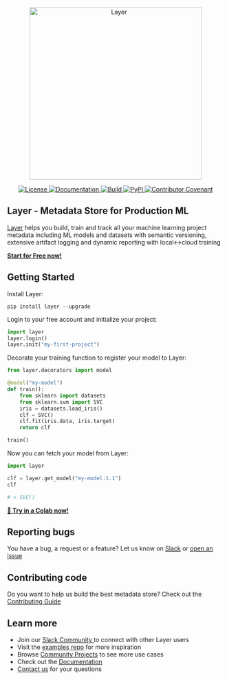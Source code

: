 <!---
Copyright 2022 Layer. All rights reserved.

Licensed under the Apache License, Version 2.0 (the "License");
you may not use this file except in compliance with the License.
You may obtain a copy of the License at

    http://www.apache.org/licenses/LICENSE-2.0

Unless required by applicable law or agreed to in writing, software
distributed under the License is distributed on an "AS IS" BASIS,
WITHOUT WARRANTIES OR CONDITIONS OF ANY KIND, either express or implied.
See the License for the specific language governing permissions and
limitations under the License.
-->

<p align="center">
    <br>
    <a href="https://layer.ai">
          <img src="https://app.layer.ai/assets/layer_wordmark_black.png" width="400" alt="Layer"/>
    </a>
    <br>
<p>
<p align="center">
    <a href="https://github.com/layerai/sdk/blob/main/LICENSE">
        <img alt="License" src="https://img.shields.io/github/license/layerai/sdk.svg?color=blue">
    </a>
    <a href="https://docs.app.layer.ai">
        <img alt="Documentation" src="https://img.shields.io/badge/docs-online-success">
    </a>
    <a href="https://github.com/layerai/sdk/actions/workflows/check.yml">
        <img alt="Build" src="https://img.shields.io/github/workflow/status/layerai/sdk/Check">
    </a>
    <a href="https://pypi.python.org/pypi/layer">
        <img alt="PyPI" src="https://img.shields.io/pypi/v/layer.svg">
    </a>
    <a href="https://github.com/layer/sdk/blob/main/CODE_OF_CONDUCT.md">
        <img alt="Contributor Covenant" src="https://img.shields.io/badge/contributor%20covenant-v2.1%20adopted-blueviolet.svg">
    </a>
</p>

## Layer - Metadata Store for Production ML
[Layer](https://layer.ai) helps you build, train and track all your machine learning project metadata including ML models and datasets with semantic versioning, extensive artifact logging and dynamic reporting with local↔cloud training

**[Start for Free now!](https://app.layer.ai/login?returnTo=%2Fgetting-started)**

## Getting Started

Install Layer:
```shell
pip install layer --upgrade
```

Login to your free account and initialize your project:
```python
import layer
layer.login()
layer.init("my-first-project")
```

Decorate your training function to register your model to Layer:
```python
from layer.decorators import model

@model("my-model")
def train():
    from sklearn import datasets
    from sklearn.svm import SVC
    iris = datasets.load_iris()
    clf = SVC()
    clf.fit(iris.data, iris.target)
    return clf

train()
```

Now you can fetch your model from Layer:

```python
import layer

clf = layer.get_model("my-model:1.1")
clf

# > SVC()
```

**[🚀 Try in a Colab now!](https://colab.research.google.com/github/layerai/examples/blob/main/tutorials/add-models-to-layer/how_to_add_models_to_layer.ipynb)**

## Reporting bugs 
You have a bug, a request or a feature? Let us know on [Slack](https://bit.ly/layercommunityslack) or [open an issue](https://github.com/layerai/sdk/issues/new/choose)

## Contributing code
Do you want to help us build the best metadata store? Check out the [Contributing Guide](https://github.com/layerai/sdk/blob/main/CONTRIBUTING.md)

## Learn more
- Join our [Slack Community ](https://bit.ly/layercommunityslack) to connect with other Layer users
- Visit the [examples repo](https://github.com/layerai/examples) for more inspiration
- Browse [Community Projects](https://layer.ai/community) to see more use cases
- Check out the [Documentation](https://docs.app.layer.ai)
- [Contact us](https://layer.ai/contact-us?interest=notebook) for your questions

